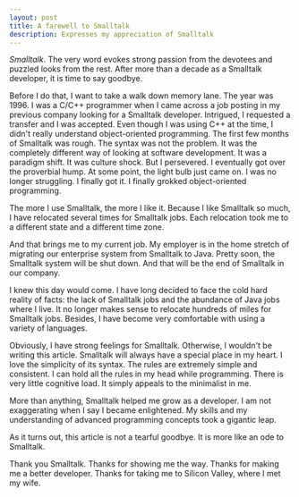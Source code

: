 ```yaml
---
layout: post
title: A farewell to Smalltalk
description: Expresses my appreciation of Smalltalk
---
```


*Smalltalk*. The very word evokes strong passion from the devotees and puzzled looks from the rest.
After more than a decade as a Smalltalk developer, it is time to say goodbye.

Before I do that, I want to take a walk down memory lane.
The year was 1996. I was a C/C++ programmer when I came across a job posting in my previous company looking
for a Smalltalk developer. Intrigued, I requested a transfer and I was accepted.
Even though I was using C++ at the time, I didn't really understand object-oriented programming.
The first few months of Smalltalk was rough. The syntax was not the problem.
It was the completely different way of looking at software development.
It was a paradigm shift. It was culture shock.
But I persevered. I eventually got over the proverbial hump.
At some point, the light bulb just came on. I was no longer struggling.
I finally got it. I finally grokked object-oriented programming.

The more I use Smalltalk, the more I like it.
Because I like Smalltalk so much, I have relocated several times
for Smalltalk jobs. Each relocation took me to a different state
and a different time zone.

And that brings me to my current job. My employer is
in the home stretch of migrating our enterprise system
from Smalltalk to Java. Pretty soon, the Smalltalk system will be shut down.
And that will be the end of Smalltalk in our company.

I knew this day would come. I have long decided to face
the cold hard reality of facts: the lack of Smalltalk jobs
and the abundance of Java jobs where I live.
It no longer makes sense to relocate hundreds of miles for Smalltalk jobs.
Besides, I have become very comfortable with using a variety of languages.

Obviously, I have strong feelings for Smalltalk. Otherwise, I wouldn't
be writing this article. Smalltalk will always have a special place
in my heart. I love the simplicity of its syntax.
The rules are extremely simple and consistent. I can hold all the rules
in my head while programming. There is very little cognitive load.
It simply appeals to the minimalist in me.

More than anything, Smalltalk helped me grow as a developer.
I am not exaggerating when I say I became enlightened.
My skills and my understanding of advanced programming concepts
took a gigantic leap.

As it turns out, this article is not a tearful goodbye.
It is more like an ode to Smalltalk.

Thank you Smalltalk. Thanks for showing me the way.
Thanks for making me a better developer.
Thanks for taking me to Silicon Valley, where I met my wife.
